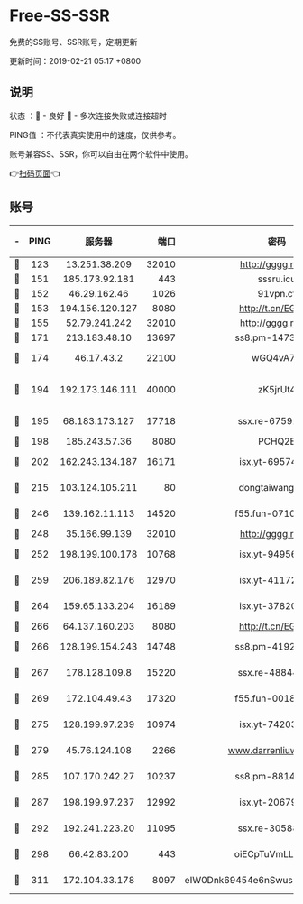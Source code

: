 # Free-SS-SSR

免费的SS账号、SSR账号，定期更新

更新时间：2019-02-21 05:17 +0800

## 说明

状态     ：🙂 - 良好 🙁 - 多次连接失败或连接超时

PING值   ：不代表真实使用中的速度，仅供参考。

账号兼容SS、SSR，你可以自由在两个软件中使用。

👉[扫码页面](https://liesauer.github.io/free-ss-ssr.github.io/)👈

## 账号

|-|PING|服务器|端口|密码|加密方式|区域|
|:----:|:----:|:-----:|-----:|:----:|:----:|:----:|
|🙂|123|13.251.38.209|32010|http://gggg.rocks|chacha20|SG|
|🙂|151|185.173.92.181|443|sssru.icu|rc4-md5|RU|
|🙂|152|46.29.162.46|1026|91vpn.cf|rc4-md5|RU|
|🙂|153|194.156.120.127|8080|http://t.cn/EGJIyrl|rc4-md5|RU|
|🙂|155|52.79.241.242|32010|http://gggg.rocks|chacha20|KR|
|🙂|171|213.183.48.10|13697|ss8.pm-14730262|rc4-md5|RU|
|🙂|174|46.17.43.2|22100|wGQ4vA7D|aes-256-gcm|RU|
|🙂|194|192.173.146.111|40000|zK5jrUt4|chacha20-ietf-poly1305|US|
|🙂|195|68.183.173.127|17718|ssx.re-67591839|aes-256-cfb|US|
|🙂|198|185.243.57.36|8080|PCHQ2E|rc4-md5|US|
|🙂|202|162.243.134.187|16171|isx.yt-69574996|aes-256-cfb|US|
|🙂|215|103.124.105.211|80|dongtaiwang.com|aes-256-cfb|US|
|🙂|246|139.162.11.113|14520|f55.fun-07100280|aes-256-cfb|SG|
|🙂|248|35.166.99.139|32010|http://gggg.rocks|chacha20|US|
|🙂|252|198.199.100.178|10768|isx.yt-94956112|aes-256-cfb|US|
|🙂|259|206.189.82.176|12970|isx.yt-41172883|aes-256-cfb|SG|
|🙂|264|159.65.133.204|16189|isx.yt-37820855|aes-256-cfb|SG|
|🙂|266|64.137.160.203|8080|http://t.cn/EGJIyrl|rc4-md5|CA|
|🙂|266|128.199.154.243|14748|ss8.pm-41926117|aes-256-cfb|SG|
|🙂|267|178.128.109.8|15220|ssx.re-48844991|aes-256-cfb|SG|
|🙂|269|172.104.49.43|17320|f55.fun-00182763|aes-256-cfb|SG|
|🙂|275|128.199.97.239|10974|isx.yt-74203101|aes-256-cfb|SG|
|🙂|279|45.76.124.108|2266|www.darrenliuwei.com|aes-256-cfb|AU|
|🙂|285|107.170.242.27|10237|ss8.pm-88140208|aes-256-cfb|US|
|🙂|287|198.199.97.237|12992|isx.yt-20679076|aes-256-cfb|US|
|🙂|292|192.241.223.20|11095|ssx.re-30588279|aes-256-cfb|US|
|🙂|298|66.42.83.200|443|oiECpTuVmLLxk4Ts|aes-256-cfb|US|
|🙂|311|172.104.33.178|8097|eIW0Dnk69454e6nSwuspv9DmS201tQ0D|aes-256-cfb|SG|
